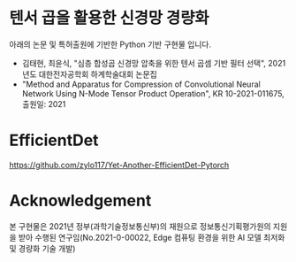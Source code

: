 # 텐서 곱을 활용한 신경망 경량화  
아래의 논문 및 특허출원에 기반한 Python 기반 구현물 입니다. 
- 김태현, 최윤식, "심층 합성곱 신경망 압축을 위한 텐서 곱셈 기반 필터 선택", 2021년도 대한전자공학회 하계학술대회 논문집
- "Method and Apparatus for Compression of Convolutional Neural Network Using N-Mode Tensor Product Operation", KR 10-2021-011675, 출원일: 2021 

# EfficientDet 
https://github.com/zylo117/Yet-Another-EfficientDet-Pytorch

# Acknowledgement
본 구현물은 2021년 정부(과학기술정보통신부)의 재원으로 정보통신기획평가원의 지원을 받아 수행된 연구임(No.2021-0-00022, Edge 컴퓨팅 환경을 위한 AI 모델 최저화 및 경량화 기술 개발)
